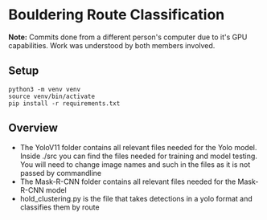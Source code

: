 # Bouldering Route Classification

**Note:** Commits done from a different person's computer due to it's GPU capabilities. Work was understood by both members involved.

## Setup

```
python3 -m venv venv
source venv/bin/activate
pip install -r requirements.txt
```

## Overview
- The YoloV11 folder contains all relevant files needed for the Yolo model. Inside ./src you can find the files needed for training and model testing. You will need to change image names and such in the files as it is not passed by commandline
- The Mask-R-CNN folder contains all relevant files needed for the Mask-R-CNN model
- hold_clustering.py is the file that takes detections in a yolo format and classifies them by route
